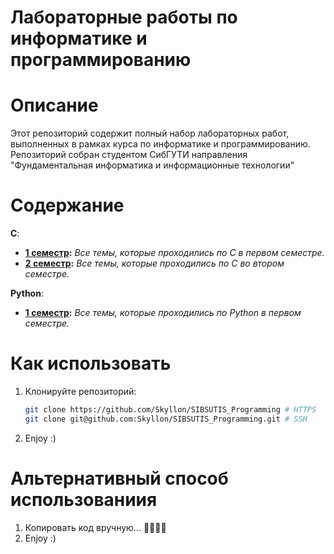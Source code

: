 # Лабораторные работы по информатике и программированию

# Описание
Этот репозиторий содержит полный набор лабораторных работ, выполненных в рамках курса по информатике и программированию. Репозиторий собран студентом СибГУТИ направления "Фундаментальная информатика и информационные технологии"

# Содержание
**C**:
- **[1 семестр](./1%20semester/C):** *Все темы, которые проходились по С в первом семестре.*
- **[2 семестр](./2%20semester/C):** *Все темы, которые проходились по С во втором семестре.*

**Python**:
- **[1 семестр](./1%20semester/Python):** *Все темы, которые  проходились по Python в первом семестре.*

# Как использовать
1. Клонируйте репозиторий:
   ```bash
   git clone https://github.com/Skyllon/SIBSUTIS_Programming # HTTPS
   git clone git@github.com:Skyllon/SIBSUTIS_Programming.git # SSH
2. Enjoy :)

# Альтернативный способ использованиия
1. Копировать код вручную... 🥱💤💤💤
2. Enjoy :)
